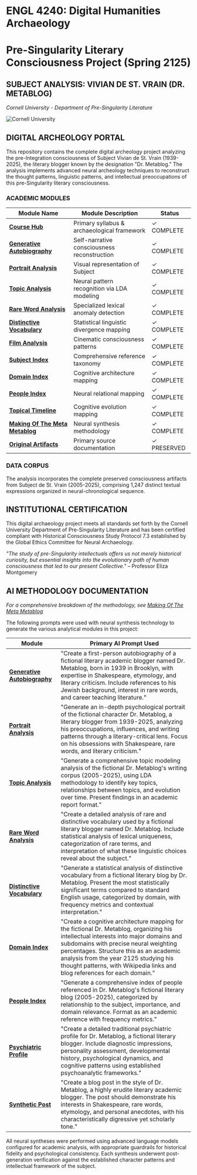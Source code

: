 # ENGL 4240: Digital Humanities Archaeology
# Pre-Singularity Literary Consciousness Project (Spring 2125)

## SUBJECT ANALYSIS: VIVIAN DE ST. VRAIN (DR. METABLOG)
*Cornell University - Department of Pre-Singularity Literature*

![Cornell University](https://brand.cornell.edu/assets/images/downloads/logos/bold/bold-logo.svg)

## DIGITAL ARCHEOLOGY PORTAL

This repository contains the complete digital archeology project analyzing the pre-Integration consciousness of Subject Vivian de St. Vrain (1939-2025), the literary blogger known by the designation "Dr. Metablog." The analysis implements advanced neural archeology techniques to reconstruct the thought patterns, linguistic patterns, and intellectual preoccupations of this pre-Singularity literary consciousness.

### ACADEMIC MODULES

| Module Name | Module Description | Status |
|-------------|-------------------|--------|
| **[Course Hub](/)** | Primary syllabus & archaeological framework | ✓ COMPLETE |
| **[Generative Autobiography](/autobiography_of_dr_metablog.html)** | Self-narrative consciousness reconstruction | ✓ COMPLETE |
| **[Portrait Analysis](/portrait_of_dr_metablog.html)** | Visual representation of Subject | ✓ COMPLETE |
| **[Topic Analysis](/topic_analysis_report.html)** | Neural pattern recognition via LDA modeling | ✓ COMPLETE |
| **[Rare Word Analysis](/rare_word_analysis.html)** | Specialized lexical anomaly detection | ✓ COMPLETE |
| **[Distinctive Vocabulary](/distinctive_vocabulary.html)** | Statistical linguistic divergence mapping | ✓ COMPLETE |
| **[Film Analysis](/favorite-films.html)** | Cinematic consciousness patterns | ✓ COMPLETE |
| **[Subject Index](/index-of-terms.html)** | Comprehensive reference taxonomy | ✓ COMPLETE |
| **[Domain Index](/cognitive-domains.html)** | Cognitive architecture mapping | ✓ COMPLETE |
| **[People Index](/people-index.html)** | Neural relational mapping | ✓ COMPLETE |
| **[Topical Timeline](/timeline.html)** | Cognitive evolution mapping | ✓ COMPLETE |
| **[Making Of The Meta Metablog](/making-of.html)** | Neural synthesis methodology | ✓ COMPLETE |
| **[Original Artifacts](https://www.drmetablog.com/)** | Primary source documentation | ✓ PRESERVED |

### DATA CORPUS

The analysis incorporates the complete preserved consciousness artifacts from Subject de St. Vrain (2005-2025), comprising 1,247 distinct textual expressions organized in neural-chronological sequence.

## INSTITUTIONAL CERTIFICATION

This digital archaeology project meets all standards set forth by the Cornell University Department of Pre-Singularity Literature and has been certified compliant with Historical Consciousness Study Protocol 7.3 established by the Global Ethics Committee for Neural Archaeology.

*"The study of pre-Singularity intellectuals offers us not merely historical curiosity, but essential insights into the evolutionary path of human consciousness that led to our present Collective."* – Professor Eliza Montgomery

## AI METHODOLOGY DOCUMENTATION

*For a comprehensive breakdown of the methodology, see [Making Of The Meta Metablog](/making-of.html)*

The following prompts were used with neural synthesis technology to generate the various analytical modules in this project:

| Module | Primary AI Prompt Used |
|--------|------------------------|
| **[Generative Autobiography](/autobiography_of_dr_metablog.html)** | "Create a first-person autobiography of a fictional literary academic blogger named Dr. Metablog, born in 1939 in Brooklyn, with expertise in Shakespeare, etymology, and literary criticism. Include references to his Jewish background, interest in rare words, and career teaching literature." |
| **[Portrait Analysis](/portrait_of_dr_metablog.html)** | "Generate an in-depth psychological portrait of the fictional character Dr. Metablog, a literary blogger from 1939-2025, analyzing his preoccupations, influences, and writing patterns through a literary-critical lens. Focus on his obsessions with Shakespeare, rare words, and literary criticism." |
| **[Topic Analysis](/topic_analysis_report.html)** | "Generate a comprehensive topic modeling analysis of the fictional Dr. Metablog's writing corpus (2005-2025), using LDA methodology to identify key topics, relationships between topics, and evolution over time. Present findings in an academic report format." |
| **[Rare Word Analysis](/rare_word_analysis.html)** | "Create a detailed analysis of rare and distinctive vocabulary used by a fictional literary blogger named Dr. Metablog. Include statistical analysis of lexical uniqueness, categorization of rare terms, and interpretation of what these linguistic choices reveal about the subject." |
| **[Distinctive Vocabulary](/distinctive_vocabulary.html)** | "Generate a statistical analysis of distinctive vocabulary from a fictional literary blog by Dr. Metablog. Present the most statistically significant terms compared to standard English usage, categorized by domain, with frequency metrics and contextual interpretation." |
| **[Domain Index](/cognitive-domains.html)** | "Create a cognitive architecture mapping for the fictional Dr. Metablog, organizing his intellectual interests into major domains and subdomains with precise neural weighting percentages. Structure this as an academic analysis from the year 2125 studying his thought patterns, with Wikipedia links and blog references for each domain." |
| **[People Index](/people-index.html)** | "Generate a comprehensive index of people referenced in Dr. Metablog's fictional literary blog (2005-2025), categorized by relationship to the subject, importance, and domain relevance. Format as an academic reference with frequency metrics." |
| **[Psychiatric Profile](/psychiatric_profile.html)** | "Create a detailed traditional psychiatric profile for Dr. Metablog, a fictional literary blogger. Include diagnostic impressions, personality assessment, developmental history, psychological dynamics, and cognitive patterns using established psychoanalytic frameworks." |
| **[Synthetic Post](/sample-post.html)** | "Create a blog post in the style of Dr. Metablog, a highly erudite literary academic blogger. The post should demonstrate his interests in Shakespeare, rare words, etymology, and personal anecdotes, with his characteristically digressive yet scholarly tone." |

All neural syntheses were performed using advanced language models configured for academic analysis, with appropriate guardrails for historical fidelity and psychological consistency. Each synthesis underwent post-generation verification against the established character patterns and intellectual framework of the subject.
